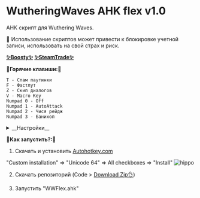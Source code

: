 # WutheringWaves AHK flex v1.0

AHK скрипт для Wuthering Waves.

🙏 Использование скриптов может привести к блокировке учетной записи, использовать на свой страх и риск.

[__✨Boosty✨__](https://boosty.to/kramar1337)
[__✨SteamTrade✨__](https://steamcommunity.com/tradeoffer/new/?partner=176456946&token=QbYR9jmE)

:musical_keyboard:__Горячие клавиши:__:musical_keyboard:
```
T - Спам паутинки
F - Фастлут
Z - Скип диалогов
V - Macro Key
Numpad 0 - Off
Numpad 1 - AutoAttack
Numpad 2 - Чися рейдж
Numpad 3 - Банихоп
```

<details>
<summary>__Настройки__</summary>

Чтобы изменить настройки скрипта: открой "WWFlex.ahk" через блокнот.

```
key_Pautinka := "T"
key_Macro := "V"
key_SkipNPC := "Z"
key_Fastlyt := "F"
key_EndExitapp := "End"
key_PauseSuspend := "Del"
key_Reload := "Home"
key_LabelNumpad0 := "Numpad0"
key_LabelNumpad1 := "Numpad1"
key_LabelNumpad2 := "Numpad2"
key_LabelNumpad3 := "Numpad3"
Checkbox_Pautinka = 1
Checkbox_Macro = 1
Checkbox_SkipNPC = 1
Checkbox_Fastlyt = 1
Checkbox_PauseSuspend = 0
Checkbox_Reload = 0
SelectDefaultMacro = 2
SkipNPCLockMode = 1
BhopDelayIn = 100
FastlytDelayIn = 130
WindowFocus = ahk_class UnrealWindow
```

</details>

:memo:__Как запустить?:__:memo:

1. Скачать и установить [Autohotkey.com](https://www.autohotkey.com/download/ahk-install.exe)

  "Custom installation" => "Unicode 64" => All checkboxes => "Install"
![hippo](https://media.giphy.com/media/LerrohpjasApOHH9G1/giphy.gif)

2. Скачать репозиторий (Code > [Download Zip👌](https://github.com/Kramar1337/WutheringWaves-AHK-flex/archive/main.zip))

3. Запустить "WWFlex.ahk"
